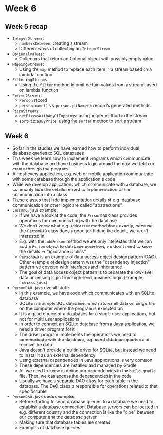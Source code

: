 # Week 6

## Week 5 recap

- `IntegerStreams`:
  - `numbersBetween`: creating a stream
  - Different ways of collecting an `IntegerStream`
- `OptionalValues`:
  - Collectors that return an Optional object with possibly empty value
- `MappingStreams`:
  - Using the `map` method to replace each item in a stream based on a lambda function
- `FilteringStreams`
  - Using the `filter` method to omit certain values from a stream based on lambda function
- `PersonStreams`:
  - `Person` record
  - `person.name()` vs. `person.getName()`: record's generated methods
- `PizzaStreams`:
  - `getPizzasWithAnyOfToppings`: using helper method in the stream
  - `sortPizzasByPrice`: using the `sorted` method to sort a stream 

## Week 6

- So far in the studies we have learned how to perform individual database queries to SQL databases
- This week we learn how to implement programs which communicate with the database and have business logic around the data we fetch or create through the program
- Almost every application, e.g. web or mobile application communicate with some database through the application's code
- While we develop applications which communicate with a database, we commonly hide the details related to implementation of the communication into a class
- These classes that hide implementation details of e.g. database communication or other logic are called "abstractions"
- `Lesson6.java` example:
  - If we have a look at the code, the `PersonDAO` class provides operations for communicating with the database
  - We don't know what e.g. `addPerson` method does exactly, because the `PersonDAO` class does a good job hiding the details, we aren't interested in
  - E.g. with the `addPerson` method we are only interested that we can add a `Person` object to database somehow, we don't need to know the details => "ignorance is bliss"
  - `PersonDAO` is an example of data access object design pattern (DAO). Other example of design pattern was the "dependency injection" pattern we covered with interfaces and inheritance
  - The goal of data access object pattern is to separate the low-level data accessing logic from high-level business logic (example `Lesson6.java`)
- `PersonDAO.java` overall stuff:
  - In this example, we have code which communicates with an SQLite database
  - SQLite is a simple SQL database, which stores all data on single file on the computer where the program is executed on
  - It is a good choice of a databases for a single user applications, but not for multi user applications
  - In order to connect an SQLite database from a Java application, we need a driver program for it
  - The driver program implements the operations we need to communicate with the database, e.g. send database queries and receive the data
  - Java doesn't provide a builtin driver for SQLite, but instead we need to install it as an external dependency
  - Using external dependencies in Java applications is very common
  - These dependencies are installed and managed by Gradle
  - All we need to know is define our dependencies in the `build.gradle` file. Then, we can access the dependencies in the code
  - Usually we have a separate DAO class for each table in the database. The DAO class is responsible for operations related to that specific table
- `PersonDAO.java` code examples:
  - Before starting to send database queries to a database we need to establish a database connection. Database servers can be located in e.g. different country and the connection is like the "pipe" between our computer and the database server
  - Making sure that database tables are created
  - Examples of database queries
